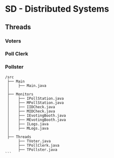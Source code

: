 # SD - Distributed Systems


## Threads

### Voters

### Poll Clerk

### Pollster

````
/src
 ├── Main
 │    ├── Main.java
 │
 ├── Monitors
 │    ├── IPollStation.java
 │    ├── MPollStation.java
 │    ├── IIDCheck.java
 │    ├── MIDCheck.java
 │    ├── IEvotingBooth.java
 │    ├── MEvotingBooth.java
 │    ├── ILogs.java
 │    ├── MLogs.java
 │
 ├── Threads
      ├── TVoter.java
      ├── TPollClerk.java
      ├── TPollster.java
```

